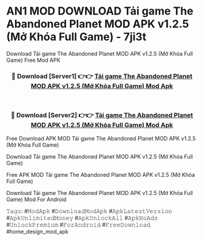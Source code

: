 # AN1 MOD DOWNLOAD Tải game The Abandoned Planet MOD APK v1.2.5 (Mở Khóa Full Game) - 7ji3t
Download Tải game The Abandoned Planet MOD APK v1.2.5 (Mở Khóa Full Game) Free Mod APK

<div align="center">
<h3>🔴 Download [Server1] 👉👉 <a href="https://apk-comot.site?title=Tải_game_The_Abandoned_Planet_MOD_APK_v1.2.5_(Mở_Khóa_Full_Game)">Tải game The Abandoned Planet MOD APK v1.2.5 (Mở Khóa Full Game) Mod Apk</a></h3><br>

<h3>🔴 Download [Server2] 👉👉 <a href="https://apk-comot.site?title=Tải_game_The_Abandoned_Planet_MOD_APK_v1.2.5_(Mở_Khóa_Full_Game)">Tải game The Abandoned Planet MOD APK v1.2.5 (Mở Khóa Full Game) Mod Apk</a></h3>
</div>


Free Download APK MOD Tải game The Abandoned Planet MOD APK v1.2.5 (Mở Khóa Full Game)

Download Tải game The Abandoned Planet MOD APK v1.2.5 (Mở Khóa Full Game) 

Free APK MOD Tải game The Abandoned Planet MOD APK v1.2.5 (Mở Khóa Full Game) 

Download Tải game The Abandoned Planet MOD APK v1.2.5 (Mở Khóa Full Game) Mod For Android

𝚃𝚊𝚐𝚜: #𝙼𝚘𝚍𝙰𝚙𝚔 #𝙳𝚘𝚠𝚗𝚕𝚘𝚊𝚍𝙼𝚘𝚍𝙰𝚙𝚔 #𝙰𝚙𝚔𝙻𝚊𝚝𝚎𝚜𝚝𝚅𝚎𝚛𝚜𝚒𝚘𝚗 #𝙰𝚙𝚔𝚄𝚗𝚕𝚒𝚖𝚒𝚝𝚎𝚍𝙼𝚘𝚗𝚎𝚢 #𝙰𝚙𝚔𝚄𝚗𝚕𝚘𝚌𝚔𝙰𝚕𝚕 #𝙰𝚙𝚔𝙽𝚘𝙰𝚍𝚜 #𝚄𝚗𝚕𝚘𝚌𝚔𝙿𝚛𝚎𝚖𝚒𝚞𝚖 #𝙵𝚘𝚛𝙰𝚗𝚍𝚛𝚘𝚒𝚍 #𝙵𝚛𝚎𝚎𝙳𝚘𝚠𝚗𝚕𝚘𝚊𝚍 #home_design_mod_apk